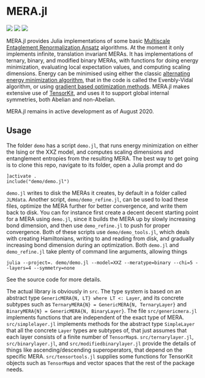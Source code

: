 # MERA.jl
[![][docs-img]][docs-url] [![][travis-img]][travis-url] [![][codecov-img]][codecov-url]

MERA.jl provides Julia implementations of some basic [Multiscale Entaglement Renormalization Ansatz](https://arxiv.org/abs/quant-ph/0610099) algorithms. At the moment it only implements infinite, translation invariant MERAs. It has implementations of ternary, binary, and modified binary MERAs, with functions for doing energy minimization, evaluating local expectation values, and computing scaling dimensions. Energy can be minimised using either the classic [alternating energy minimization algorithm](https://arxiv.org/abs/0707.1454), that in the code is called the Evenbly-Vidal algorithm, or using [gradient based optimization methods](https://arxiv.org/abs/2007.03638). MERA.jl makes extensive use of [TensorKit](https://github.com/Jutho/TensorKit.jl), and uses it to support global internal symmetries, both Abelian and non-Abelian.

MERA.jl remains in active development as of August 2020.

## Usage

The folder `demo` has a script `demo.jl`, that runs energy minimization on either the Ising or the XXZ model, and computes scaling dimensions and entanglement entropies from the resulting MERA. The best way to get going is to clone this repo, navigate to its folder, open a Julia prompt and do
```
]activate .
include("demo/demo.jl")
```

`demo.jl` writes to disk the MERAs it creates, by default in a folder called `JLMdata`. Another script, `demo/demo_refine.jl`, can be used to load these files, optimize the MERA further for better convergence, and write them back to disk. You can for instance first create a decent decent starting point for a MERA using `demo.jl`, since it builds the MERA up by slowly increasing bond dimension, and then use `demo_refine.jl` to push for proper convergence. Both of these scripts use `demo/demo_tools.jl`, which deals with creating Hamiltonians, writing to and reading from disk, and gradually increasing bond dimension during an optimization. Both `demo.jl` and `demo_refine.jl` take plenty of command line arguments, allowing things
```
julia --project=. demo/demo.jl --model=XXZ --meratype=binary --chi=5 --layers=4 --symmetry=none
```
See the source code for more details.

The actual library is obviously in `src`. The type system is based on an abstract type `GenericMERA{N, LT} where LT <: Layer`, and its concrete subtypes such as `TernaryMERA{N} = GenericMERA{N, TernaryLayer}` and `BinaryMERA{N} = GenericMERA{N, BinaryLayer}`. The file `src/genericmera.jl` implements functions that are independent of the exact type of MERA. `src/simplelayer.jl` implements methods for the abstract type `SimpleLayer` that all the concrete `Layer` types are subtypes of, that just assumes that each layer consists of a finite number of `TensorMap`s. `src/ternarylayer.jl`, `src/binarylayer.jl`, and `src/modifiedbinarylayer.jl` provide the details of things like ascending/descending superoperators, that depend on the specific MERA. `src/tensortools.jl` supplies some functions for TensorKit objects such as `TensorMap`s and vector spaces that the rest of the package needs.

[docs-img]: https://img.shields.io/badge/docs-dev-blue.svg
[docs-url]: https://mhauru.github.io/MERA.jl/dev/
[travis-img]: https://travis-ci.org/mhauru/MERA.jl.svg?branch=master
[travis-url]: https://travis-ci.org/mhauru/MERA.jl
[codecov-img]: https://codecov.io/gh/mhauru/MERA.jl/branch/master/graph/badge.svg
[codecov-url]: https://codecov.io/gh/mhauru/MERA.jl
